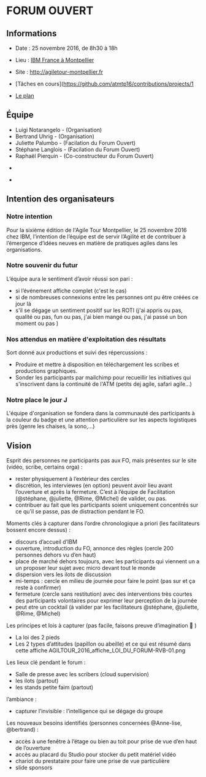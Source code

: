 # FORUM OUVERT

## Informations

* Date : 25 novembre 2016, de 8h30 à 18h 
* Lieu : [IBM France à Montpellier](https://www.openstreetmap.org/search?query=ibm%20montpellier#map=16/43.6172/3.9075)
* Site : http://agiletour-montpellier.fr

* [Tâches en cours](https://github.com/atmtp16/contributions/projects/1
* [Le plan](https://wireframe.cc/UULUVC)

## Équipe

* Luigi Notarangelo - (Organisation)
* Bertrand Uhrig - (Organisation)
* Juliette Palumbo - (Facilation du Forum Ouvert)
* Stéphane Langlois - (Facilation du Forum Ouvert)
* Raphaël Pierquin - (Co-constructeur du Forum Ouvert)
* ~~~Michel Thing Leoh - (Co-constructeur du Forum Ouvert)~~~ - s'est retiré
* ~~~Rime Louhaichi - (Co-constructeur du Forum Ouvert)~~~ - s'est retirée

## Intention des organisateurs

### Notre intention
Pour la sixième édition de l'Agile Tour Montpellier, le 25 novembre 2016 chez IBM, l’intention de l’équipe est de servir l’Agilité et de contribuer à l’émergence d’idées neuves en matière de pratiques agiles dans les organisations.


### Notre souvenir du futur
L’équipe aura le sentiment d’avoir réussi son pari :

* si l’événement affiche complet (c'est le cas) 
* si de nombreuses connexions entre les personnes ont pu être créées ce jour là
* s'il se dégage un sentiment positif sur les ROTI (j'ai appris ou pas, qualité ou pas, fun ou pas, j'ai bien mangé ou pas, j'ai passé un bon moment ou pas )

### Nos attendus en matière d'exploitation des résultats 
Sort donné aux productions et suivi des répercussions :

* Produire et mettre à disposition en téléchargement les scribes et productions graphiques.
* Sonder les participants par mailchimp pour recueillir les initiatives qui s'inscrivent dans la continuité de l'ATM (petits dej agile, safari agile...)

### Notre place le jour J
L'équipe d'organisation se fondera dans la communauté des participants à la couleur du badge et une attention particulière sur les aspects logistiques près (genre les chaises, la sono,…)

## Vision
Esprit des personnes ne participants pas aux FO, mais présentes sur le site (vidéo, scribe, certains orga) :
* rester physiquement à l’extérieur des cercles
* discrétion, les interviewes (en option) peuvent avoir lieu avant l’ouverture et après la fermeture. C’est à l’équipe de Facilitation (@stéphane, @juliette, @Rime, @Michel) de valider, ou pas.
* contribuer au fait que les participants soient uniquement concentrés sur ce qu’il se passe, pas de distraction pendant le FO. 

Moments clés à capturer dans l’ordre chronologique a priori (les facilitateurs bossent encore dessus) :
* discours d’accueil d’IBM
* ouverture, introduction du FO, annonce des règles (cercle 200 personnes dehors vu d’en haut)
* place de marché dehors toujours, avec les participants qui viennent un a un proposer leur sujet avec micro devant tout le monde
* dispersion vers les ilots de discussion
* mi-temps : cercle en milieu de journée pour faire le point (pas sur et ça reste à confirmer)
* fermeture (cercle sans restitution) avec des interventions très courtes des participants volontaires pour exprimer leur perception de la journée
* peut etre un cocktail (à valider par les facilitateurs @stéphane, @juliette, @Rime, @Michel) 

Les principes et lois à capturer (pas facile, faisons preuve d’imagination 🙂 )
* La loi des 2 pieds
* Les 2 types d’attitudes (papillon ou abeille) et ce qui est résumé dans cette affiche
AGILTOUR_2016_affiche_LOI_DU_FORUM-RVB-01.png

Les lieux clé pendant le forum :
* Salle de presse avec les scribers (cloud supervision)
* les ilots (partout)
* les stands petite faim (partout)

l’ambiance :
* capturer l’invisible : l’intelligence qui se dégage du groupe

Les nouveaux besoins identifiés (personnes concernées @Anne-lise, @bertrand) :
* accès à une fenêtre à l’étage ou bien au toit pour prise de vue d’en haut de l’ouverture
* accès au placard du Studio pour stocker du petit matériel vidéo
* chariot du prestataire pour faire une prise de vue particulière
* slide sponsors
